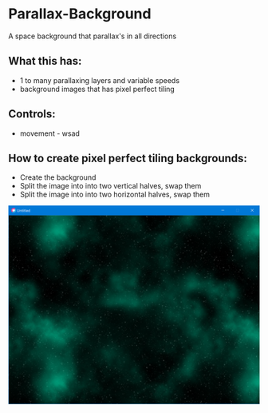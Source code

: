 # Parallax-Background

A space background that parallax's in all directions

## What this has:
- 1 to many parallaxing layers and variable speeds
- background images that has pixel perfect tiling

## Controls:
- movement - wsad

## How to create pixel perfect tiling backgrounds:
- Create the background
- Split the image into into two vertical halves, swap them
- Split the image into into two horizontal halves, swap them

![screenshot](./screenshot1.png)
